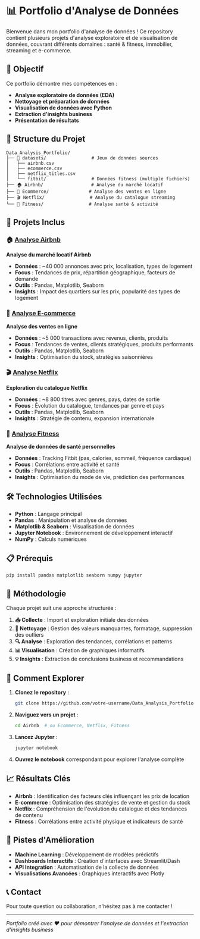 # 📊 Portfolio d'Analyse de Données

Bienvenue dans mon portfolio d'analyse de données ! Ce repository contient plusieurs projets d'analyse exploratoire et de visualisation de données, couvrant différents domaines : santé & fitness, immobilier, streaming et e-commerce.

## 🎯 Objectif

Ce portfolio démontre mes compétences en :
- **Analyse exploratoire de données (EDA)**
- **Nettoyage et préparation de données**
- **Visualisation de données avec Python**
- **Extraction d'insights business**
- **Présentation de résultats**

## 📁 Structure du Projet

```
Data_Analysis_Portfolio/
├── 📂 datasets/                 # Jeux de données sources
│   ├── airbnb.csv
│   ├── ecommerce.csv
│   ├── netflix_titles.csv
│   └── fitbit/                 # Données fitness (multiple fichiers)
├── 🏠 Airbnb/                  # Analyse du marché locatif
├── 🛒 Ecommerce/               # Analyse des ventes en ligne
├── 🎬 Netflix/                 # Analyse du catalogue streaming
└── 🏃 Fitness/                 # Analyse santé & activité
```

## 🚀 Projets Inclus

### 🏠 [Analyse Airbnb](./Airbnb/)
**Analyse du marché locatif Airbnb**
- **Données** : ~40 000 annonces avec prix, localisation, types de logement
- **Focus** : Tendances de prix, répartition géographique, facteurs de demande
- **Outils** : Pandas, Matplotlib, Seaborn
- **Insights** : Impact des quartiers sur les prix, popularité des types de logement

### 🛒 [Analyse E-commerce](./Ecommerce/)
**Analyse des ventes en ligne**
- **Données** : ~5 000 transactions avec revenus, clients, produits
- **Focus** : Tendances de ventes, clients stratégiques, produits performants
- **Outils** : Pandas, Matplotlib, Seaborn
- **Insights** : Optimisation du stock, stratégies saisonnières

### 🎬 [Analyse Netflix](./Netflix/)
**Exploration du catalogue Netflix**
- **Données** : ~8 800 titres avec genres, pays, dates de sortie
- **Focus** : Évolution du catalogue, tendances par genre et pays
- **Outils** : Pandas, Matplotlib, Seaborn
- **Insights** : Stratégie de contenu, expansion internationale

### 🏃 [Analyse Fitness](./Fitness/)
**Analyse de données de santé personnelles**
- **Données** : Tracking Fitbit (pas, calories, sommeil, fréquence cardiaque)
- **Focus** : Corrélations entre activité et santé
- **Outils** : Pandas, Matplotlib, Seaborn
- **Insights** : Optimisation du mode de vie, prédiction des performances

## 🛠️ Technologies Utilisées

- **Python** : Langage principal
- **Pandas** : Manipulation et analyse de données
- **Matplotlib & Seaborn** : Visualisation de données
- **Jupyter Notebook** : Environnement de développement interactif
- **NumPy** : Calculs numériques

## 📋 Prérequis

```bash
pip install pandas matplotlib seaborn numpy jupyter
```

## 🎯 Méthodologie

Chaque projet suit une approche structurée :

1. **📥 Collecte** : Import et exploration initiale des données
2. **🧹 Nettoyage** : Gestion des valeurs manquantes, formatage, suppression des outliers
3. **🔍 Analyse** : Exploration des tendances, corrélations et patterns
4. **📊 Visualisation** : Création de graphiques informatifs
5. **💡 Insights** : Extraction de conclusions business et recommandations

## 🚀 Comment Explorer

1. **Clonez le repository** :
   ```bash
   git clone https://github.com/votre-username/Data_Analysis_Portfolio.git
   ```

2. **Naviguez vers un projet** :
   ```bash
   cd Airbnb  # ou Ecommerce, Netflix, Fitness
   ```

3. **Lancez Jupyter** :
   ```bash
   jupyter notebook
   ```

4. **Ouvrez le notebook** correspondant pour explorer l'analyse complète

## 📈 Résultats Clés

- **Airbnb** : Identification des facteurs clés influençant les prix de location
- **E-commerce** : Optimisation des stratégies de vente et gestion du stock
- **Netflix** : Compréhension de l'évolution du catalogue et des tendances de contenu
- **Fitness** : Corrélations entre activité physique et indicateurs de santé

## 🔮 Pistes d'Amélioration

- **Machine Learning** : Développement de modèles prédictifs
- **Dashboards Interactifs** : Création d'interfaces avec Streamlit/Dash
- **API Integration** : Automatisation de la collecte de données
- **Visualisations Avancées** : Graphiques interactifs avec Plotly

## 📞 Contact

Pour toute question ou collaboration, n'hésitez pas à me contacter !

---
*Portfolio créé avec ❤️ pour démontrer l'analyse de données et l'extraction d'insights business*